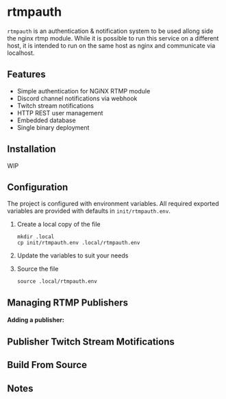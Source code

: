 rtmpauth
========
`rtmpauth` is an authentication & notification system to be used allong side the nginx rtmp module. While it is possible to run this service on a different host, it is intended to run on the same host as nginx and communicate via localhost.

## Features
- Simple authentication for NGiNX RTMP module
- Discord channel notifications via webhook
- Twitch stream notifications
- HTTP REST user management
- Embedded database
- Single binary deployment

## Installation
WIP

## Configuration
The project is configured with environment variables. All required exported variables are provided with defaults in `init/rtmpauth.env`.

1. Create a local copy of the file
    ```
    mkdir .local
    cp init/rtmpauth.env .local/rtmpauth.env
    ```
2. Update the variables to suit your needs

3. Source the file
    ```
    source .local/rtmpauth.env
    ```

## Managing RTMP Publishers

#### Adding a publisher:


## Publisher Twitch Stream Motifications

## Build From Source

## Notes
